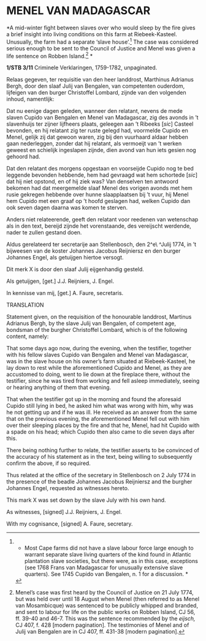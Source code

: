 # MENEL VAN MADAGASCAR

*A mid-winter fight between slaves over who would sleep by the fire
gives a brief insight into living conditions on this farm at
Riebeek-Kasteel. Unusually, the farm had a separate ‘slave
house’.[^1] The case was considered serious enough to be sent to
the Council of Justice and Menel was given a life sentence on Robben
Island.[^2] *

**1/STB 3/11** Criminele Verklaringen, 1759-1782, unpaginated.

Relaas gegeven, ter requisitie van den heer landdrost, Marthinus
Adrianus Bergh, door den slaaf Julij van Bengalen, van competenten
ouderdom, lijfeigen van den burger Christoffel Lombard, zijnde van den
volgenden inhoud, namentlijk:

Dat nu eenige dagen geleden, wanneer den relatant, nevens de mede slaven
Cupido van Bengalen en Menel van Madagascar, zig des avonds in ’t
slavenhuijs ter zijner lijfheers plaats, geleegen aan ’t Ribeeks
\[*sic*\] Casteel bevonden, en hij relatant zig ter ruste gelegd had,
voormelde Cupido en Menel, gelijk zij dat gewoon waren, zig bij den
vuurhaard aldaar hebben gaan nederleggen, zonder dat hij relatant, als
vermoeijt van ’t werken geweest en schielijk ingeslapen zijnde, dien
avond van hun iets gesien nog gehoord had.

Dat den relatant des morgens opgestaan en voorseijde Cupido nog te bed
leggende bevonden hebbende, hem had gevraagd wat hem schortede \[*sic*\]
dat hij niet opstond, en of hij ziek was? Van denselven ten antwoord
bekomen had dat meergemelde slaaf Menel des vorigen avonds met hem rusie
gekregen hebbende over hunne slaapplaatsen bij ’t vuur, hij Menel hem
Cupido met een graaf op ’t hoofd geslagen had, welken Cupido dan ook
seven dagen daarna was komen te sterven.

Anders niet relateerende, geeft den relatant voor reedenen van
wetenschap als in den text, bereijd zijnde het vorenstaande, des
vereijscht werdende, nader te zullen gestand doen.

Aldus gerelateerd ter secretarije aan Stellenbosch, den 2^e\ ^Julij
1774, in ’t bijweesen van de koster Johannes Jacobus Reijniersz en den
burger Johannes Engel, als getuijgen hiertoe versogt.

Dit merk X is door den slaaf Julij eijgenhandig gesteld.

Als getuijgen, \[get.\] J.J. Reijniers, J. Engel.

In kennisse van mij, \[get.\] A. Faure, secretaris.

TRANSLATION

Statement given, on the requisition of the honourable landdrost,
Martinus Adrianus Bergh, by the slave Julij van Bengalen, of competent
age, bondsman of the burgher Christoffel Lombard, which is of the
following content, namely:

That some days ago now, during the evening, when the testifier, together
with his fellow slaves Cupido van Bengalen and Menel van Madagascar, was
in the slave house on his owner’s farm situated at Riebeek-Kasteel, he
lay down to rest while the aforementioned Cupido and Menel, as they are
accustomed to doing, went to lie down at the fireplace there, without
the testifier, since he was tired from working and fell asleep
immediately, seeing or hearing anything of them that evening.

That when the testifier got up in the morning and found the aforesaid
Cupido still lying in bed, he asked him what was wrong with him, why was
he not getting up and if he was ill. He received as an answer from the
same that on the previous evening, the aforementioned Menel fell out
with him over their sleeping places by the fire and that he, Menel, had
hit Cupido with a spade on his head; which Cupido then also came to die
seven days after this.

There being nothing further to relate, the testifier asserts to be
convinced of the accuracy of his statement as in the text, being willing
to subsequently confirm the above, if so required.

Thus related at the office of the secretary in Stellenbosch on 2 July
1774 in the presence of the beadle Johannes Jacobus Reijniersz and the
burgher Johannes Engel, requested as witnesses hereto.

This mark X was set down by the slave July with his own hand.

As witnesses, \[signed\] J.J. Reijniers, J. Engel.

With my cognisance, \[signed\] A. Faure, secretary.

[^1]: * Most Cape farms did not have a slave labour force large enough
    to warrant separate slave living quarters of the kind found in
    Atlantic plantation slave societies, but there were, as in this
    case, exceptions (see 1768 Frans van Madagascar for unusually
    extensive slave quarters). See 1745 Cupido van Bengalen, n. 1 for a
    discussion. *

[^2]:  Menel’s case was first heard by the Council of Justice on 21 July
    1774, but was held over until 18 August when Menel (then referred to
    as Menel van Mosambicque) was sentenced to be publicly whipped and
    branded, and sent to labour for life on the public works on Robben
    Island, CJ 56, ff. 39-40 and 46-7. This was the sentence recommended
    by the *eijsch,* CJ 407, f. 428 \[modern pagination\]. The
    testimonies of Menel and of Julij van Bengalen are in CJ 407, ff.
    431-38 \[modern pagination\].
